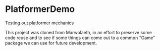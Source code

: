 # PlatformerDemo
Testing out platformer mechanics

This project was cloned from Marwolaeth, in an effort 
to preserve some code reuse and to see if some things 
can come out to a common "Game" package we can use for 
future development.

